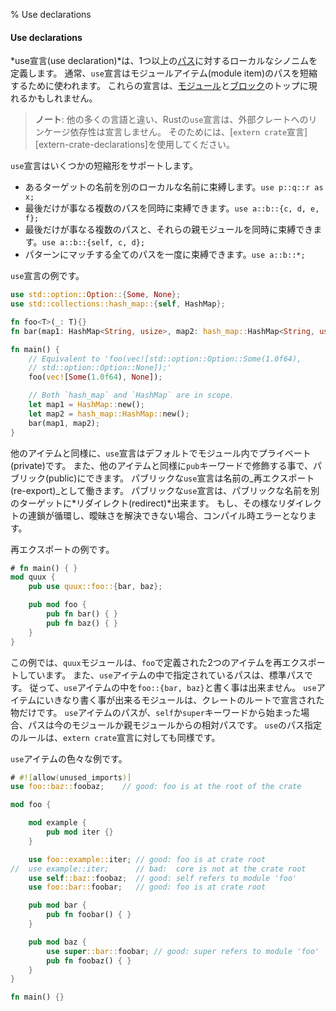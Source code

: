 % Use declarations

#### Use declarations

*use宣言(use declaration)*は、1つ以上の[パス][paths]に対するローカルなシノニムを定義します。
通常、`use`宣言はモジュールアイテム(module item)のパスを短縮するために使われます。
これらの宣言は、[モジュール][modules]と[ブロック][blocks]のトップに現れるかもしれません。

> **ノート**: 他の多くの言語と違い、Rustの`use`宣言は、外部クレートへのリンケージ依存性は宣言しません。
> そのためには、[`extern crate`宣言][extern-crate-declarations]を使用してください。

[paths]: paths.html
[modules]: modules.html
[blocks]: blocks.html

`use`宣言はいくつかの短縮形をサポートします。

* あるターゲットの名前を別のローカルな名前に束縛します。`use p::q::r as x;`
* 最後だけが事なる複数のパスを同時に束縛できます。`use a::b::{c, d, e, f};`
* 最後だけが事なる複数のパスと、それらの親モジュールを同時に束縛できます。`use a::b::{self, c, d};`
* パターンにマッチする全てのパスを一度に束縛できます。`use a::b::*;`

`use`宣言の例です。

```rust
use std::option::Option::{Some, None};
use std::collections::hash_map::{self, HashMap};

fn foo<T>(_: T){}
fn bar(map1: HashMap<String, usize>, map2: hash_map::HashMap<String, usize>){}

fn main() {
    // Equivalent to 'foo(vec![std::option::Option::Some(1.0f64),
    // std::option::Option::None]);'
    foo(vec![Some(1.0f64), None]);

    // Both `hash_map` and `HashMap` are in scope.
    let map1 = HashMap::new();
    let map2 = hash_map::HashMap::new();
    bar(map1, map2);
}
```

他のアイテムと同様に、`use`宣言はデフォルトでモジュール内でプライベート(private)です。
また、他のアイテムと同様に`pub`キーワードで修飾する事で、パブリック(public)にできます。
パブリックな`use`宣言は名前の_再エクスポート(re-export)_として働きます。
パブリックな`use`宣言は、パブリックな名前を別のターゲットに*リダイレクト(redirect)*出来ます。
もし、その様なリダイレクトの連鎖が循環し、曖昧さを解決できない場合、コンパイル時エラーとなります。

再エクスポートの例です。

```rust
# fn main() { }
mod quux {
    pub use quux::foo::{bar, baz};

    pub mod foo {
        pub fn bar() { }
        pub fn baz() { }
    }
}
```
この例では、`quux`モジュールは、`foo`で定義された2つのアイテムを再エクスポートしています。
また、`use`アイテムの中で指定されているパスは、標準パスです。
従って、`use`アイテムの中を`foo::{bar, baz}`と書く事は出来ません。
`use`アイテムにいきなり書く事が出来るモジュールは、クレートのルートで宣言された物だけです。
`use`アイテムのパスが、`self`か`super`キーワードから始まった場合、パスは今のモジュールか親モジュールからの相対パスです。
`use`のパス指定のルールは、`extern crate`宣言に対しても同様です。

`use`アイテムの色々な例です。

```rust
# #![allow(unused_imports)]
use foo::baz::foobaz;    // good: foo is at the root of the crate

mod foo {

    mod example {
        pub mod iter {}
    }

    use foo::example::iter; // good: foo is at crate root
//  use example::iter;      // bad:  core is not at the crate root
    use self::baz::foobaz;  // good: self refers to module 'foo'
    use foo::bar::foobar;   // good: foo is at crate root

    pub mod bar {
        pub fn foobar() { }
    }

    pub mod baz {
        use super::bar::foobar; // good: super refers to module 'foo'
        pub fn foobaz() { }
    }
}

fn main() {}
```

